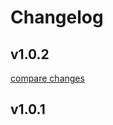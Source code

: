 # Changelog


## v1.0.2

[compare changes](https://github.com/criting/nuxt-required-env/compare/v1.0.1...v1.0.2)

## v1.0.1

